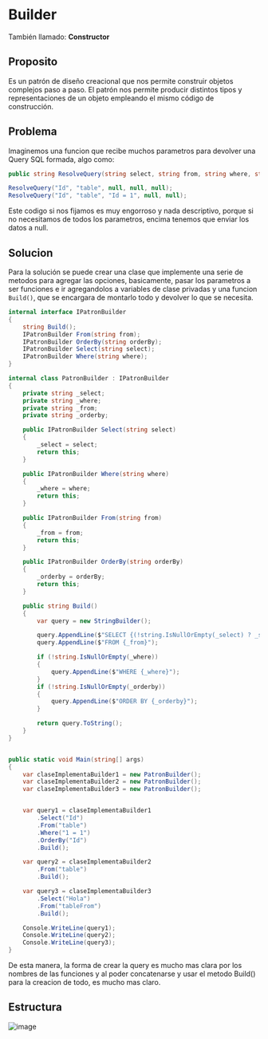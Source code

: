 # Builder
También llamado: **Constructor**

## Proposito

Es un patrón de diseño creacional que nos permite construir objetos complejos paso a paso. El patrón nos permite producir distintos tipos y representaciones de un objeto empleando el mismo código de construcción.

## Problema

Imaginemos una funcion que recibe muchos parametros para devolver una Query SQL formada, algo como:

```csharp
public string ResolveQuery(string select, string from, string where, string orderBy, string limit);

ResolveQuery("Id", "table", null, null, null);
ResolveQuery("Id", "table", "Id = 1", null, null);
```

Este codigo si nos fijamos es muy engorroso y nada descriptivo, porque si no necesitamos de todos los parametros, encima tenemos que enviar los datos a null.

## Solucion

Para la solución se puede crear una clase que implemente una serie de metodos para agregar las opciones, basicamente, pasar los parametros a ser funciones e ir agregandolos a variables de clase privadas y una funcion `Build()`, que se encargara de montarlo todo y devolver lo que se necesita.

```csharp
internal interface IPatronBuilder
{
    string Build();
    IPatronBuilder From(string from);
    IPatronBuilder OrderBy(string orderBy);
    IPatronBuilder Select(string select);
    IPatronBuilder Where(string where);
}

internal class PatronBuilder : IPatronBuilder
{
    private string _select;
    private string _where;
    private string _from;
    private string _orderby;

    public IPatronBuilder Select(string select)
    {
        _select = select;
        return this;
    }

    public IPatronBuilder Where(string where)
    {
        _where = where;
        return this;
    }

    public IPatronBuilder From(string from)
    {
        _from = from;
        return this;
    }

    public IPatronBuilder OrderBy(string orderBy)
    {
        _orderby = orderBy;
        return this;
    }

    public string Build()
    {
        var query = new StringBuilder();

        query.AppendLine($"SELECT {(!string.IsNullOrEmpty(_select) ? _select : "*")}");
        query.AppendLine($"FROM {_from}");

        if (!string.IsNullOrEmpty(_where))
        {
            query.AppendLine($"WHERE {_where}");
        }
        if (!string.IsNullOrEmpty(_orderby))
        {
            query.AppendLine($"ORDER BY {_orderby}");
        }

        return query.ToString();
    }
}


public static void Main(string[] args)
{
    var claseImplementaBuilder1 = new PatronBuilder();
    var claseImplementaBuilder2 = new PatronBuilder();
    var claseImplementaBuilder3 = new PatronBuilder();


    var query1 = claseImplementaBuilder1
        .Select("Id")
        .From("table")
        .Where("1 = 1")
        .OrderBy("Id")
        .Build();

    var query2 = claseImplementaBuilder2
        .From("table")
        .Build();

    var query3 = claseImplementaBuilder3
        .Select("Hola")
        .From("tableFrom")
        .Build();

    Console.WriteLine(query1);
    Console.WriteLine(query2);
    Console.WriteLine(query3);
}
```
De esta manera, la forma de crear la query es mucho mas clara por los nombres de las funciones y al poder concatenarse y usar el metodo Build() para la creacion de todo, es mucho mas claro.

## Estructura

![image](https://user-images.githubusercontent.com/28193994/147788813-274ff133-b0c5-4f46-bb4d-fbef70e4a585.png)
